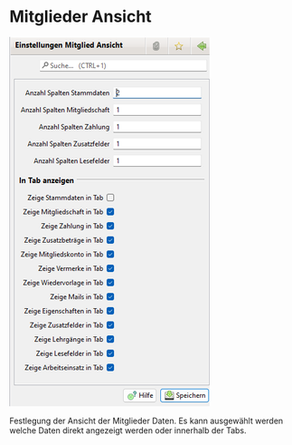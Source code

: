 # Mitglieder Ansicht

![](../../../v3.1.x/administration/einstellungen/img/Mitgliederansicht.png)

Festlegung der Ansicht der Mitglieder Daten. Es kann ausgewählt werden welche Daten direkt angezeigt werden oder innerhalb der Tabs.
